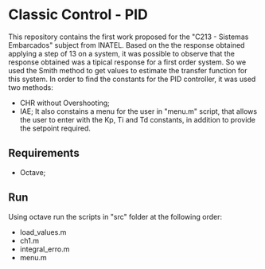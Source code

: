 # **Classic Control - PID**
This repository contains the first work proposed for the "C213 - Sistemas Embarcados" subject from INATEL. Based on the the response obtained applying a step of 13 on a system, it was possible to observe that the response obtained was a tipical response for a first order system. So we used the Smith method to get values to estimate the transfer function for this system.
In order to find the constants for the PID controller, it was used two methods:
*  CHR without Overshooting;
*  IAE;
It also constains a menu for the user in "menu.m" script, that allows the user to enter with the Kp, Ti and Td constants, in addition to provide the setpoint required.

## **Requirements**
*  Octave;

## **Run**
Using octave run the scripts in "src" folder at the following order:
*  load_values.m
*  ch1.m
*  integral_erro.m
*  menu.m
